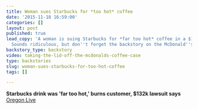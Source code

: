 ```yaml
---
title: Woman sues Starbucks for *too hot* coffee
date: '2015-11-18 16:59:00'
categories: []
layout: post
published: true
lead_copy: 'A woman is suing Starbucks for *far too hot* coffee in a $132k lawsuit.
  Sounds ridiculous, but don''t forget the backstory on the McDonald''s coffee lawsuit: '
backstory_type: backstory
video: taking-the-lid-off-the-mcdonalds-coffee-case
type: backstories
slug: woman-sues-starbucks-for-too-hot-coffee
tags: []

---
```

**Starbucks drink was 'far too hot,' burns customer, $132k lawsuit says**
[Oregon Live](http://www.oregonlive.com/gresham/index.ssf/2015/11/starbucks_drink_was_far_too_ho.html)

